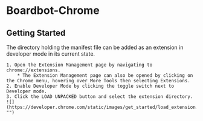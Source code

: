 # Boardbot-Chrome

## Getting Started

 The directory holding the manifest file can be added as an extension in developer mode in its current state.

    1. Open the Extension Management page by navigating to chrome://extensions.
        * The Extension Management page can also be opened by clicking on the Chrome menu, hovering over More Tools then selecting Extensions.
    2. Enable Developer Mode by clicking the toggle switch next to Developer mode.
    3. Click the LOAD UNPACKED button and select the extension directory.
    ![](https://developer.chrome.com/static/images/get_started/load_extension.png "")

